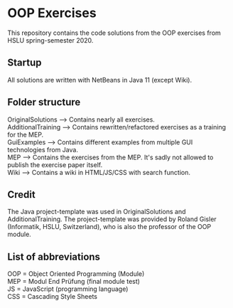 # OOP Exercises
This repository contains the code solutions from the OOP exercises from HSLU spring-semester 2020.

## Startup

All solutions are written with NetBeans in Java 11 (except Wiki).

## Folder structure

OriginalSolutions   --> Contains nearly all exercises.<br/>
AdditionalTraining  --> Contains rewritten/refactored exercises as a training for the MEP.<br/>
GuiExamples         --> Contains different examples from multiple GUI technologies from Java.<br/>
MEP                 --> Contains the exercises from the MEP. It's sadly not allowed to publish the exercise paper itself.<br/>
Wiki                --> Contains a wiki in HTML/JS/CSS with search function.<br/>

## Credit

The Java project-template was used in OriginalSolutions and AdditionalTraining. 
The project-template was provided by Roland Gisler (Informatik, HSLU, Switzerland), who is also the professor of the OOP module.

## List of abbreviations

OOP = Object Oriented Programming (Module)<br/>
MEP = Modul End Prüfung (final module test)<br/>
JS = JavaScript (programming language)<br/>
CSS = Cascading Style Sheets<br/>